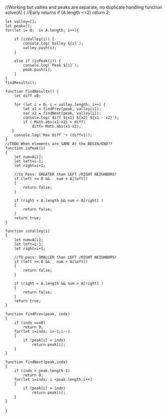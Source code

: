 //Working but vallies and peaks are separate, no duplicate handling
function solve(A)
{
    //Early returns
    if (A.length ==2)
        return 2;

    let valley=[];
    let peak=[];
    for(let i= 0;  i< A.length; i++){

        if (isValley(i)) {
            console.log(`Valley ${i}`);
            valley.push(i);
        }

        else if (isPeak(i)) {
            console.log(`Peak ${i}`);
            peak.push(i);
        }
    }
    findResults();

    function findResults() {
        let diff =0;

        for (let i = 0; i < valley.length; i++) {
            let x1 = findPrev(peak, valley[i]);
            var x2 = findNext(peak, valley[i]);
            console.log(`diff ${x1} ${x2} ${x1 - x2}`);
            if ( Math.abs(x1-x2) > diff)
                diff= Math.abs(x1-x2);
       }
        console.log('Max Diff '+ (diff+1));
    }
    //TODO When elements are SAME At the BEGIN/END??
    function isPeak(i)
    {
        let num=A[i];
        let left=i-1;
        let right=i+1;

        //to Pass: GREATER than LEFT /RIGHT NEIGHBORS!
        if (left >= 0 &&   num < A[left])
        {
            return false;
        }

        if (right < A.length && num < A[right] )
        {
            return false;
        }
        return true;
    }

    function isValley(i)
    {
        let num=A[i];
        let left=i-1;
        let right=i+1;

        //TO pass: SMALLER than LEFT /RIGHT NEIGHBORS!
        if (left >= 0 &&   num > A[left])
        {
            return false;
        }

        if (right < A.length && num > A[right] )
        {
            return false;
        }
        return true;
    }

    function findPrev(peak, indx)
    {
        if (indx ===0)
            return 0;
        for(let i=indx; i>-1;i--)
        {
            if (peak[i] < indx)
                return peak[i];
        }
    }

    function findNext(peak,indx)
    {
        if (indx > peak.length-1)
            return 0;
        for(let i=indx; i <peak.length;i++)
        {
            if (peak[i] > indx)
                return peak[i];
        }
    }
}
